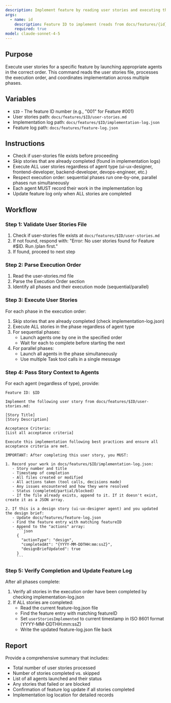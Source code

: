 ```yaml
---
description: Implement feature by reading user stories and executing them in order
args:
  - name: id
    description: Feature ID to implement (reads from docs/features/{id}/user-stories.md)
    required: true
model: claude-sonnet-4-5
---
```


## Purpose

Execute user stories for a specific feature by launching appropriate agents in the correct order. This command reads the user stories file, processes the execution order, and coordinates implementation across multiple phases.

## Variables

- `$ID` - The feature ID number (e.g., "001" for Feature #001)
- User stories path: `docs/features/$ID/user-stories.md`
- Implementation log path: `docs/features/$ID/implementation-log.json`
- Feature log path: `docs/features/feature-log.json`

## Instructions

- Check if user-stories file exists before proceeding
- Skip stories that are already completed (found in implementation logs)
- Execute ALL user stories regardless of agent type (ui-ux-designer, frontend-developer, backend-developer, devops-engineer, etc.)
- Respect execution order: sequential phases run one-by-one, parallel phases run simultaneously
- Each agent MUST record their work in the implementation log
- Update feature log only when ALL stories are completed

## Workflow

### Step 1: Validate User Stories File

1. Check if user-stories file exists at `docs/features/$ID/user-stories.md`
2. If not found, respond with: "Error: No user stories found for Feature #$ID. Run /plan first."
3. If found, proceed to next step

### Step 2: Parse Execution Order

1. Read the user-stories.md file
2. Parse the Execution Order section
3. Identify all phases and their execution mode (sequential/parallel)

### Step 3: Execute User Stories

For each phase in the execution order:

1. Skip stories that are already completed (check implementation-log.json)
2. Execute ALL stories in the phase regardless of agent type
3. For sequential phases:
   - Launch agents one by one in the specified order
   - Wait for each to complete before starting the next
4. For parallel phases:
   - Launch all agents in the phase simultaneously
   - Use multiple Task tool calls in a single message

### Step 4: Pass Story Context to Agents

For each agent (regardless of type), provide:

```
Feature ID: $ID

Implement the following user story from docs/features/$ID/user-stories.md:

[Story Title]
[Story Description]

Acceptance Criteria:
[List all acceptance criteria]

Execute this implementation following best practices and ensure all acceptance criteria are met.

IMPORTANT: After completing this user story, you MUST:

1. Record your work in docs/features/$ID/implementation-log.json:
   - Story number and title
   - Timestamp of completion
   - All files created or modified
   - All actions taken (tool calls, decisions made)
   - Any issues encountered and how they were resolved
   - Status (completed/partial/blocked)
   - If the file already exists, append to it. If it doesn't exist, create it as a JSON array.

2. If this is a design story (ui-ux-designer agent) and you updated the design brief:
   - Update docs/features/feature-log.json
   - Find the feature entry with matching featureID
   - Append to the "actions" array:
     ```json
     {
       "actionType": "design",
       "completedAt": "{YYYY-MM-DDTHH:mm:ssZ}",
       "designBriefUpdated": true
     }
     ```
```

### Step 5: Verify Completion and Update Feature Log

After all phases complete:

1. Verify all stories in the execution order have been completed by checking implementation-log.json
2. If ALL stories are completed:
   - Read the current feature-log.json file
   - Find the feature entry with matching featureID
   - Set `userStoriesImplemented` to current timestamp in ISO 8601 format (YYYY-MM-DDTHH:mm:ssZ)
   - Write the updated feature-log.json file back

## Report

Provide a comprehensive summary that includes:
- Total number of user stories processed
- Number of stories completed vs. skipped
- List of all agents launched and their status
- Any stories that failed or are blocked
- Confirmation of feature log update if all stories completed
- Implementation log location for detailed records
